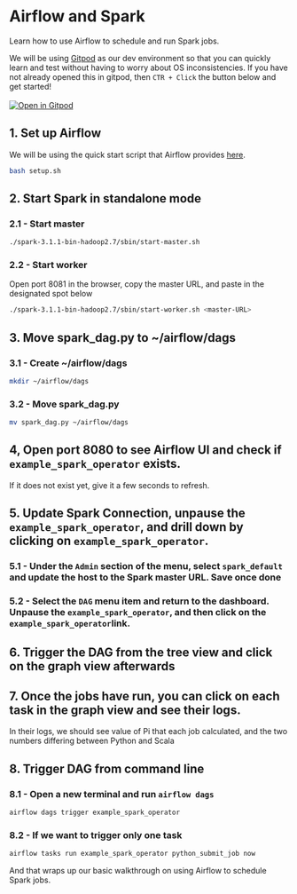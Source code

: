 # Airflow and Spark

Learn how to use Airflow to schedule and run Spark jobs.

We will be using [Gitpod](https://www.gitpod.io/) as our dev environment so that you can quickly learn and test without having to worry about OS inconsistencies. If you have not already opened this in gitpod, then `CTR + Click` the button below and get started! <br></br>
[![Open in Gitpod](https://gitpod.io/button/open-in-gitpod.svg)](https://gitpod.io/#https://github.com/Anant/example-airflow-and-spark) 

## 1. Set up Airflow

We will be using the quick start script that Airflow provides [here](https://airflow.apache.org/docs/apache-airflow/stable/start/local.html).

```bash
bash setup.sh
```

## 2. Start Spark in standalone mode

### 2.1 - Start master

```bash
./spark-3.1.1-bin-hadoop2.7/sbin/start-master.sh
```

### 2.2 - Start worker

Open port 8081 in the browser, copy the master URL, and paste in the designated spot below

```bash
./spark-3.1.1-bin-hadoop2.7/sbin/start-worker.sh <master-URL>
```

## 3. Move spark_dag.py to ~/airflow/dags

### 3.1 - Create ~/airflow/dags

```bash
mkdir ~/airflow/dags
```

### 3.2 - Move spark_dag.py

```bash
mv spark_dag.py ~/airflow/dags
```

## 4, Open port 8080 to see Airflow UI and check if `example_spark_operator` exists. 
If it does not exist yet, give it a few seconds to refresh.

## 5. Update Spark Connection, unpause the `example_spark_operator`, and drill down by clicking on `example_spark_operator`.

### 5.1 - Under the `Admin` section of the menu, select `spark_default` and update the host to the Spark master URL. Save once done

### 5.2 - Select the `DAG` menu item and return to the dashboard. Unpause the `example_spark_operator`, and then click on the `example_spark_operator`link. 

## 6. Trigger the DAG from the tree view and click on the graph view afterwards

## 7. Once the jobs have run, you can click on each task in the graph view and see their logs.
In their logs, we should see value of Pi that each job calculated, and the two numbers differing between Python and Scala

## 8. Trigger DAG from command line

### 8.1 - Open a new terminal and run `airflow dags`

```bash
airflow dags trigger example_spark_operator
```

### 8.2 - If we want to trigger only one task

```bash
airflow tasks run example_spark_operator python_submit_job now
```

And that wraps up our basic walkthrough on using Airflow to schedule Spark jobs.
